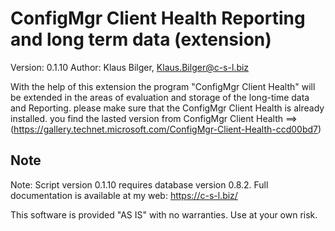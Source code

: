 # ConfigMgr Client Health Reporting and long term data (extension)
Version: 0.1.10
Author: Klaus Bilger, Klaus.Bilger@c-s-l.biz 

With the help of this extension the program "ConfigMgr Client Health" will be extended in the areas of evaluation and storage of the long-time data and Reporting.
please make sure that the ConfigMgr Client Health is already installed.
you find the lasted version from ConfigMgr Client Health 
==> (https://gallery.technet.microsoft.com/ConfigMgr-Client-Health-ccd00bd7)

## Note
Note: Script version 0.1.10 requires database version 0.8.2.
Full documentation is available at my web: https://c-s-l.biz/


This software is provided "AS IS" with no warranties. Use at your own risk.

